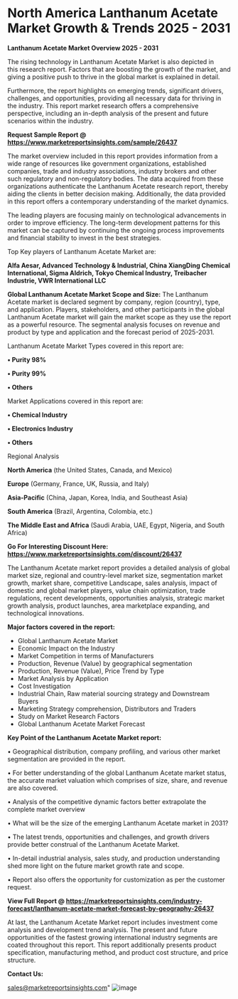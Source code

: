  # North America Lanthanum Acetate Market Growth & Trends 2025 - 2031

<Strong> Lanthanum Acetate Market Overview 2025 - 2031</strong>

The rising technology in Lanthanum Acetate Market is also depicted in this research report. Factors that are boosting the growth of the market, and giving a positive push to thrive in the global market is explained in detail.

Furthermore, the report highlights on emerging trends, significant drivers, challenges, and opportunities, providing all necessary data for thriving in the industry. This report market research offers a comprehensive perspective, including an in-depth analysis of the present and future scenarios within the industry.

<strong>Request Sample Report @ <a href=https://www.marketreportsinsights.com/sample/26437>https://www.marketreportsinsights.com/sample/26437</a></strong>

The market overview included in this report provides information from a wide range of resources like government organizations, established companies, trade and industry associations, industry brokers and other such regulatory and non-regulatory bodies. The data acquired from these organizations authenticate the Lanthanum Acetate research report, thereby aiding the clients in better decision making. Additionally, the data provided in this report offers a contemporary understanding of the market dynamics.

The leading players are focusing mainly on technological advancements in order to improve efficiency. The long-term development patterns for this market can be captured by continuing the ongoing process improvements and financial stability to invest in the best strategies.

Top Key players of Lanthanum Acetate Market are:

<strong>Alfa Aesar, Advanced Technology & Industrial, China XiangDing Chemical International, Sigma Aldrich, Tokyo Chemical Industry, Treibacher Industrie, VWR International LLC</strong>

<strong><b>Global Lanthanum Acetate Market Scope and Size:</b></strong>
The Lanthanum Acetate market is declared segment by company, region (country), type, and application. Players, stakeholders, and other participants in the global Lanthanum Acetate market will gain the market scope as they use the report as a powerful resource. The segmental analysis focuses on revenue and product by type and application and the forecast period of 2025-2031.

Lanthanum Acetate Market Types covered in this report are:

<strong>• Purity 98%

• Purity 99%

• Others</strong>

Market Applications covered in this report are:

<strong>• Chemical Industry

• Electronics Industry

• Others</strong> 

Regional Analysis

<strong>North America</strong> (the United States, Canada, and Mexico)

<strong>Europe</strong> (Germany, France, UK, Russia, and Italy)

<strong>Asia-Pacific</strong> (China, Japan, Korea, India, and Southeast Asia)

<strong>South America</strong> (Brazil, Argentina, Colombia, etc.)

<strong>The Middle East and Africa</strong> (Saudi Arabia, UAE, Egypt, Nigeria, and South Africa)

<strong>Go For Interesting Discount Here: <a href=https://www.marketreportsinsights.com/discount/26437>https://www.marketreportsinsights.com/discount/26437</a></strong>

The Lanthanum Acetate market report provides a detailed analysis of global market size, regional and country-level market size, segmentation market growth, market share, competitive Landscape, sales analysis, impact of domestic and global market players, value chain optimization, trade regulations, recent developments, opportunities analysis, strategic market growth analysis, product launches, area marketplace expanding, and technological innovations.

<strong><b>Major factors covered in the report:</b></strong>
<ul>
  <li>Global Lanthanum Acetate Market </li>
  <li>Economic Impact on the Industry</li>
  <li>Market Competition in terms of Manufacturers</li>
  <li>Production, Revenue (Value) by geographical segmentation</li>
  <li>Production, Revenue (Value), Price Trend by Type</li>
  <li>Market Analysis by Application</li>
  <li>Cost Investigation</li>
  <li>Industrial Chain, Raw material sourcing strategy and Downstream Buyers</li>
  <li>Marketing Strategy comprehension, Distributors and Traders</li>
  <li>Study on Market Research Factors</li>
  <li>Global Lanthanum Acetate Market Forecast</li>
</ul>

<strong><b>Key Point of the Lanthanum Acetate Market report:</b></strong>

• Geographical distribution, company profiling, and various other market segmentation are provided in the report.

• For better understanding of the global Lanthanum Acetate market status, the accurate market valuation which comprises of size, share, and revenue are also covered.

• Analysis of the competitive dynamic factors better extrapolate the complete market overview

• What will be the size of the emerging Lanthanum Acetate market in 2031?

• The latest trends, opportunities and challenges, and growth drivers provide better construal of the Lanthanum Acetate Market.

• In-detail industrial analysis, sales study, and production understanding shed more light on the future market growth rate and scope.

• Report also offers the opportunity for customization as per the customer request.

<strong><b>View Full Report @ <a href=https://marketreportsinsights.com/industry-forecast/lanthanum-acetate-market-forecast-by-geography-26437>https://marketreportsinsights.com/industry-forecast/lanthanum-acetate-market-forecast-by-geography-26437</a></b></strong>


At last, the Lanthanum Acetate Market report includes investment come analysis and development trend analysis. The present and future opportunities of the fastest growing international industry segments are coated throughout this report. This report additionally presents product specification, manufacturing method, and product cost structure, and price structure.

<strong>Contact Us:</strong>

sales@marketreportsinsights.com"
![image](https://github.com/user-attachments/assets/bb1c14d7-0409-44da-90fb-49cf1144a7e9)
